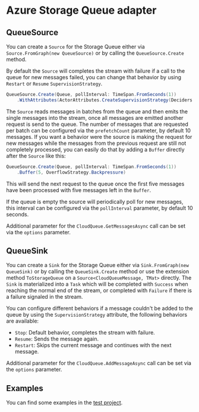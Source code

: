 # Azure Storage Queue adapter


## QueueSource

You can create a `Source` for the Storage Queue either via `Source.FromGraph(new QueueSource)` or by calling the `QueueSource.Create` method. 

By default the `Source` will completes the stream with failure if a call to the queue for new messages failed, you can change that behavior by using `Restart` or `Resume` `SupervisionStrategy`.

```csharp
QueueSource.Create(Queue, pollInterval: TimeSpan.FromSeconds(1))
    .WithAttributes(ActorAttributes.CreateSupervisionStrategy(Deciders.ResumingDecider))
```

The `Source` reads messages in batches from the queue and then emits the single messages into the stream, once all messages are emitted another request is send to the queue. The number of messages that are requested per batch can be configured via the `prefetchCount` parameter, by default 10 messages. If you want a behavior were the source is making the request for new messages while the messages from the previous request are still not completely processed, you can easily do that by adding a `Buffer` directly after the `Source` like this: 

```csharp
QueueSource.Create(Queue, pollInterval: TimeSpan.FromSeconds(1))
    .Buffer(5, OverflowStrategy.Backpressure)
```

This will send the next request to the queue once the first five messages have been processed with five messages left in the `Buffer`.

If the queue is empty the source will periodically poll for new messages, this interval can be configured via the `pollInterval` parameter, by default 10 seconds.

Additional parameter for the `CloudQueue.GetMessagesAsync` call can be set via the `options` parameter.


## QueueSink

You can create a `Sink` for the Storage Queue either via `Sink.FromGraph(new QueueSink)` or by calling the `QueueSink.Create` method or use the extension method `ToStorageQueue` on a `Source<CloudQueueMessage, TMat>` directly.
The `Sink` is materialized into a `Task` which will be completed with `Success` when reaching the normal end of the stream, or completed with `Failure` if there is a failure signaled in the stream.

You can configure different behaviors if a message couldn't be added to the queue by using the `SupervisionStrategy` attribute, the following behaviors are available: 

- `Stop`: Default behavior, completes the stream with failure. 
- `Resume`: Sends the message again. 
- `Restart`: Skips the current message and continues with the next message.  

  
Additional parameter for the `CloudQueue.AddMessageAsync` call can be set via the `options` parameter.

## Examples

You can find some examples in the [test project](https://github.com/Silv3rcircl3/Akka.Streams.Azure/tree/master/src/Akka.Streams.Azure.StorageQueue.Tests).